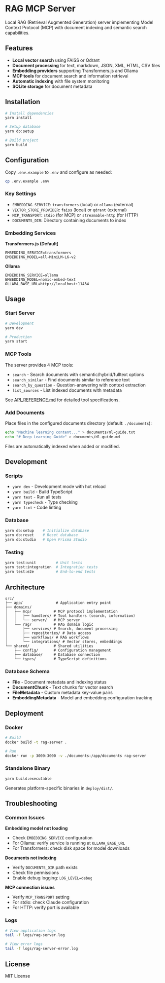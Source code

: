 # RAG MCP Server

Local RAG (Retrieval Augmented Generation) server implementing Model Context Protocol (MCP) with document indexing and semantic search capabilities.

## Features

- **Local vector search** using FAISS or Qdrant
- **Document processing** for text, markdown, JSON, XML, HTML, CSV files
- **Embedding providers** supporting Transformers.js and Ollama
- **MCP tools** for document search and information retrieval
- **Automatic indexing** with file system monitoring
- **SQLite storage** for document metadata

## Installation

```bash
# Install dependencies
yarn install

# Setup database
yarn db:setup

# Build project
yarn build
```

## Configuration

Copy `.env.example` to `.env` and configure as needed:

```bash
cp .env.example .env
```

### Key Settings

- `EMBEDDING_SERVICE`: `transformers` (local) or `ollama` (external)
- `VECTOR_STORE_PROVIDER`: `faiss` (local) or `qdrant` (external)
- `MCP_TRANSPORT`: `stdio` (for MCP) or `streamable-http` (for HTTP)
- `DOCUMENTS_DIR`: Directory containing documents to index

### Embedding Services

**Transformers.js (Default)**
```env
EMBEDDING_SERVICE=transformers
EMBEDDING_MODEL=all-MiniLM-L6-v2
```

**Ollama**
```env
EMBEDDING_SERVICE=ollama
EMBEDDING_MODEL=nomic-embed-text
OLLAMA_BASE_URL=http://localhost:11434
```

## Usage

### Start Server

```bash
# Development
yarn dev

# Production
yarn start
```

### MCP Tools

The server provides 4 MCP tools:

- `search` - Search documents with semantic/hybrid/fulltext options
- `search_similar` - Find documents similar to reference text
- `search_by_question` - Question-answering with context extraction
- `list_sources` - List indexed documents with metadata

See [API_REFERENCE.md](docs/API_REFERENCE.md) for detailed tool specifications.

### Add Documents

Place files in the configured documents directory (default: `./documents`):

```bash
echo "Machine learning content..." > documents/ml-guide.txt
echo "# Deep Learning Guide" > documents/dl-guide.md
```

Files are automatically indexed when added or modified.

## Development

### Scripts

- `yarn dev` - Development mode with hot reload
- `yarn build` - Build TypeScript
- `yarn test` - Run all tests
- `yarn typecheck` - Type checking
- `yarn lint` - Code linting

### Database

```bash
yarn db:setup    # Initialize database
yarn db:reset    # Reset database
yarn db:studio   # Open Prisma Studio
```

### Testing

```bash
yarn test:unit         # Unit tests
yarn test:integration  # Integration tests
yarn test:e2e          # End-to-end tests
```

## Architecture

```
src/
├── app/               # Application entry point
├── domains/
│   ├── mcp/          # MCP protocol implementation
│   │   ├── handlers/ # Tool handlers (search, information)
│   │   └── server/   # MCP server
│   └── rag/          # RAG domain logic
│       ├── services/ # Search, document processing
│       ├── repositories/ # Data access
│       ├── workflows/ # RAG workflows
│       └── integrations/ # Vector stores, embeddings
└── shared/           # Shared utilities
    ├── config/       # Configuration management
    ├── database/     # Database connection
    └── types/        # TypeScript definitions
```

### Database Schema

- **File** - Document metadata and indexing status
- **DocumentChunk** - Text chunks for vector search
- **FileMetadata** - Custom metadata key-value pairs
- **EmbeddingMetadata** - Model and embedding configuration tracking

## Deployment

### Docker

```bash
# Build
docker build -t rag-server .

# Run
docker run -p 3000:3000 -v ./documents:/app/documents rag-server
```

### Standalone Binary

```bash
yarn build:executable
```

Generates platform-specific binaries in `deploy/dist/`.

## Troubleshooting

### Common Issues

**Embedding model not loading**
- Check `EMBEDDING_SERVICE` configuration
- For Ollama: verify service is running at `OLLAMA_BASE_URL`
- For Transformers: check disk space for model downloads

**Documents not indexing**
- Verify `DOCUMENTS_DIR` path exists
- Check file permissions
- Enable debug logging: `LOG_LEVEL=debug`

**MCP connection issues**
- Verify `MCP_TRANSPORT` setting
- For stdio: check Claude configuration
- For HTTP: verify port is available

### Logs

```bash
# View application logs
tail -f logs/rag-server.log

# View error logs  
tail -f logs/rag-server-error.log
```

## License

MIT License